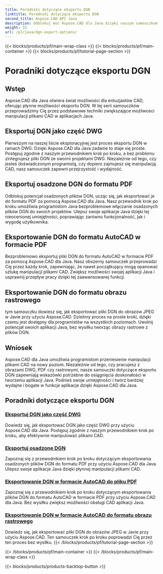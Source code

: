 ```yaml
---
title: Poradniki dotyczące eksportu DGN
linktitle: Poradniki dotyczące eksportu DGN
second_title: Aspose.CAD API Java
description: Odblokuj moc Aspose.CAD dla Java dzięki naszym samouczkom dotyczącym eksportu DGN. Naucz się efektywnej manipulacji plikami CAD, od eksportowania DGN jako części DWG po łatwe tworzenie obrazów rastrowych.
weight: 31
url: /pl/java/dgn-export-options/
---
```


{{< blocks/products/pf/main-wrap-class >}}
{{< blocks/products/pf/main-container >}}
{{< blocks/products/pf/tutorial-page-section >}}

# Poradniki dotyczące eksportu DGN

## Wstęp

Aspose.CAD dla Java otwiera świat możliwości dla entuzjastów CAD, oferując płynne możliwości eksportu DGN. W tej serii samouczków przeprowadzimy Cię przez podstawowe techniki zwiększające możliwości manipulacji plikami CAD w aplikacjach Java.

## Eksportuj DGN jako część DWG

Pierwszym na naszej liście eksploracyjnej jest proces eksportu DGN w ramach DWG. Dzięki Aspose.CAD dla Java zadanie to staje się proste. Postępuj zgodnie z naszym przewodnikiem krok po kroku, a bez problemu zintegrujesz pliki DGN ze swoimi projektami DWG. Niezależnie od tego, czy jesteś doświadczonym programistą, czy dopiero zajmujesz się manipulacją CAD, nasz samouczek zapewni przejrzystość i wydajność.

## Eksportuj osadzone DGN do formatu PDF

Odblokuj potencjał osadzonych plików DGN, ucząc się, jak eksportować je do formatu PDF za pomocą Aspose.CAD dla Java. Nasz przewodnik krok po kroku umożliwia programistom Java bezproblemowe włączanie osadzonych plików DGN do swoich projektów. Ulepsz swoje aplikacje Java dzięki tej nieocenionej umiejętności, poprawiając zarówno funkcjonalność, jak i wygodę użytkownika.

## Eksportowanie DGN do formatu AutoCAD w formacie PDF

Bezproblemowo eksportuj pliki DGN do formatu AutoCAD w formacie PDF za pomocą Aspose.CAD dla Java. Nasz obszerny samouczek przeprowadzi Cię przez każdy krok, zapewniając, że nawet początkujący mogą opanować sztukę manipulacji plikami CAD. Zwiększ możliwości swojej aplikacji Java i usprawnij przepływ pracy dzięki tej zaawansowanej funkcji.

## Eksportowanie DGN do formatu obrazu rastrowego

tym samouczku dowiesz się, jak eksportować pliki DGN do obrazów JPEG w Javie przy użyciu Aspose.CAD. Dzielimy proces na proste kroki, dzięki czemu jest dostępny dla programistów na wszystkich poziomach. Uwolnij potencjał swoich aplikacji Java, bez wysiłku tworząc obrazy rastrowe z plików DGN.

## Wniosek

Aspose.CAD dla Java umożliwia programistom przeniesienie manipulacji plikami CAD na nowy poziom. Niezależnie od tego, czy pracujesz z obrazami DWG, PDF czy rastrowymi, nasze samouczki dotyczące eksportu DGN zapewniają wskazówki potrzebne do osiągnięcia doskonałości w tworzeniu aplikacji Java. Podnieś swoje umiejętności i twórz bardziej wydajne i bogate w funkcje aplikacje dzięki Aspose.CAD dla Java.
## Poradniki dotyczące eksportu DGN
### [Eksportuj DGN jako część DWG](./export-dgn-as-part-of-dwg/)
Dowiedz się, jak eksportować DGN jako część DWG przy użyciu Aspose.CAD dla Java. Postępuj zgodnie z naszym przewodnikiem krok po kroku, aby efektywnie manipulować plikami CAD.
### [Eksportuj osadzone DGN](./export-embedded-dgn/)
Zapoznaj się z przewodnikiem krok po kroku dotyczącym eksportowania osadzonych plików DGN do formatu PDF przy użyciu Aspose.CAD dla Java. Ulepsz swoje aplikacje Java dzięki płynnej manipulacji plikami CAD.
### [Eksportowanie DGN w formacie AutoCAD do pliku PDF](./exporting-dgn-to-pdf/)
Zapoznaj się z przewodnikiem krok po kroku dotyczącym eksportowania plików DGN do formatu AutoCAD w formacie PDF przy użyciu Aspose.CAD dla Java. Bez wysiłku zwiększ możliwości obsługi CAD aplikacji Java.
### [Eksportowanie DGN w formacie AutoCAD do formatu obrazu rastrowego](./exporting-dgn-to-raster-image/)
Dowiedz się, jak eksportować pliki DGN do obrazów JPEG w Javie przy użyciu Aspose.CAD. Ten samouczek krok po kroku poprowadzi Cię przez ten proces bez wysiłku.
{{< /blocks/products/pf/tutorial-page-section >}}

{{< /blocks/products/pf/main-container >}}
{{< /blocks/products/pf/main-wrap-class >}}

{{< blocks/products/products-backtop-button >}}
